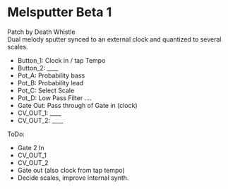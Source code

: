 
# Melsputter Beta 1
Patch by Death Whistle <br/>
Dual melody sputter synced to an external clock and quantized to several scales.

- Button_1: Clock in / tap Tempo
- Button_2: ____
- Pot_A: Probability bass
- Pot_B: Probability lead
- Pot_C: Select Scale
- Pot_D: Low Pass Filter
....
- Gate Out: Pass through of Gate in (clock)
- CV_OUT_1: ____
- CV_OUT_2: ____

ToDo:
- Gate 2 In
- CV_OUT_1
- CV_OUT_2
- Gate out (also clock from tap tempo)
- Decide scales, improve internal synth.

